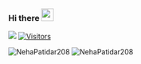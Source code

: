 ### Hi there <img src="https://media.giphy.com/media/hvRJCLFzcasrR4ia7z/giphy.gif" width="25px">
            
![](https://komarev.com/ghpvc/?username=NehaPatidar208&color=brightgreen)
[![Visitors](https://visitor-badge.glitch.me/badge?page_id=NehaPatidar208.NehaPatidar208)](https://github.com/NehaPatidar208)
 
<img src="https://github-readme-stats.vercel.app/api/top-langs/?username=NehaPatidar208&show_icons=true&theme=gotham" alt="NehaPatidar208" />

<img src="https://github-readme-stats.vercel.app/api?username=NehaPatidar208&show_icons=true&theme=gotham" alt="NehaPatidar208" />
  
